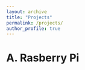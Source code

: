 ```yaml
---
layout: archive
title: "Projects"
permalink: /projects/
author_profile: true
---
```

A. Rasberry Pi 
======

